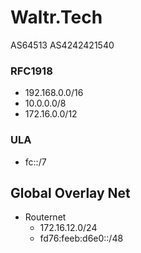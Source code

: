 # Waltr.Tech

AS64513
AS4242421540

### RFC1918

- 192.168.0.0/16
- 10.0.0.0/8
- 172.16.0.0/12

### ULA

- fc::/7

## Global Overlay Net

- Routernet
  - 172.16.12.0/24
  - fd76:feeb:d6e0::/48
